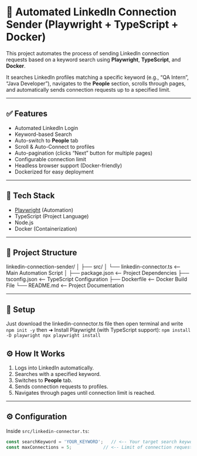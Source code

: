 # 🔗 Automated LinkedIn Connection Sender (Playwright + TypeScript + Docker)

This project automates the process of sending LinkedIn connection requests based on a keyword search using **Playwright**, **TypeScript**, and **Docker**.

It searches LinkedIn profiles matching a specific keyword (e.g., “QA Intern”, “Java Developer”), navigates to the **People** section, scrolls through pages, and automatically sends connection requests up to a specified limit.

---

## ✅ Features

- Automated LinkedIn Login  
- Keyword-based Search  
- Auto-switch to **People** tab  
- Scroll & Auto-Connect to profiles  
- Auto-pagination (clicks “Next” button for multiple pages)  
- Configurable connection limit  
- Headless browser support (Docker-friendly)  
- Dockerized for easy deployment

---

## 🚀 Tech Stack

- [Playwright](https://playwright.dev/) (Automation)
- TypeScript (Project Language)
- Node.js
- Docker (Containerization)

---

## 📂 Project Structure

linkedin-connection-sender/
│
├── src/
│ └── linkedin-connector.ts <-- Main Automation Script
│
├── package.json <-- Project Dependencies
├── tsconfig.json <-- TypeScript Configuration
├── Dockerfile <-- Docker Build File
└── README.md <-- Project Documentation


---

## 🚀 Setup
Just download the linkedin-connector.ts file then open terminal and write
` npm init -y ` then
➜ Install Playwright (with TypeScript support): ` npm install -D playwright
npx playwright install  `



## ⚙️ How It Works

1. Logs into LinkedIn automatically.
2. Searches with a specified keyword.
3. Switches to **People** tab.
4. Sends connection requests to profiles.
5. Navigates through pages until connection limit is reached.

---

## ⚙️ Configuration

Inside `src/linkedin-connector.ts`:
```ts
const searchKeyword = 'YOUR_KEYWORD';   // <-- Your target search keyword
const maxConnections = 5;            // <-- Limit of connection requests
